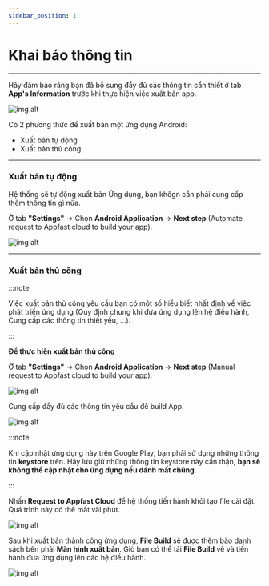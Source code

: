 ```yaml
---
sidebar_position: 1
---
```


# Khai báo thông tin
---
Hãy đảm bảo rằng bạn đã bổ sung đầy đủ các thông tin cần thiết ở tab **App's Information** trước khi thực hiện việc xuất bản app.

![img alt](/img/publish-app/Android/android1.jpg)

Có 2 phương thức để xuất bản một ứng dụng Android:

- Xuất bản tự động
- Xuất bản thủ công

---
### Xuất bản tự động
Hệ thống sẽ tự động xuất bản Ứng dụng, bạn khôgn cần phải cung cấp thêm thông tin gì nữa.

Ở tab **"Settings"** -> Chọn **Android Application** -> **Next step** (Automate request to Appfast cloud to build your app).

![img alt](/img/publish-app/Android/android2.jpg)

---

### Xuất bản thủ công

:::note

Việc xuất bản thủ công yêu cầu bạn có một số hiểu biết nhất định về việc phát triển ứng dụng (Quy định chung khi đưa ứng dụng lên hệ điều hành, Cung cấp các thông tin thiết yếu, ...).

:::

**Để thực hiện xuất bản thủ công**

Ở tab **"Settings"** -> Chọn **Android Application** -> **Next step** (Manual request to Appfast cloud to build your app).


![img alt](/img/publish-app/Android/android3.jpg)

Cung cấp đầy đủ các thông tin yêu cầu để build App.

![img alt](/img/publish-app/Android/android4.jpg)


:::note

Khi cập nhật ứng dụng này trên Google Play, bạn phải sử dụng những thông tin **keystore** trên.
Hãy lưu giữ những thông tin keystore này cẩn thận, **bạn sẽ không thể cập nhật cho ứng dụng nếu đánh mất chúng**.

:::

Nhấn **Request to Appfast Cloud** để hệ thống tiến hành khởi tạo file cài đặt. Quá trình này có thể mất vài phút.

![img alt](/img/publish-app/Android/android5.jpg)

Sau khi xuất bản thành công ứng dụng, **File Build** sẽ được thêm bào danh sách bên phải **Màn hình xuất bản**. Giờ bạn có thể tải **File Build** về và tiến hành đưa ứng dụng lên các hệ điều hành.

![img alt](/img/publish-app/Android/android6.jpg)
